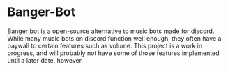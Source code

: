 # Banger-Bot

Banger bot is a open-source alternative to music bots made for discord. While many music bots on discord function well enough, they often have a paywall to certain features such as volume. This project is a work in progress, and will probably not have some of those features implemented until a later date, however.
